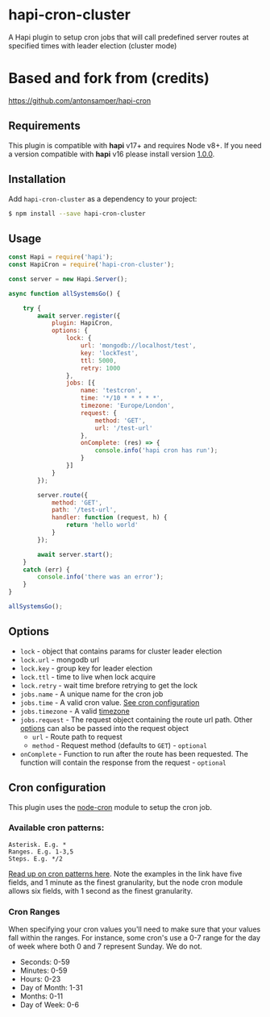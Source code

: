 # hapi-cron-cluster
A Hapi plugin to setup cron jobs that will call predefined server routes at specified times with leader election (cluster mode)

# Based and fork from (credits)
https://github.com/antonsamper/hapi-cron

## Requirements
This plugin is compatible with **hapi** v17+ and requires Node v8+.
If you need a version compatible with **hapi** v16 please install version [1.0.0](https://github.com/meg4mi/hapi-cron-cluster/releases/tag/v1.0.0).


## Installation
Add `hapi-cron-cluster` as a dependency to your project:

```bash
$ npm install --save hapi-cron-cluster
```


## Usage
```javascript
const Hapi = require('hapi');
const HapiCron = require('hapi-cron-cluster');

const server = new Hapi.Server();

async function allSystemsGo() {

    try {
        await server.register({
            plugin: HapiCron,
            options: {
                lock: {
                    url: 'mongodb://localhost/test',
                    key: 'lockTest',
                    ttl: 5000,
                    retry: 1000
                },
                jobs: [{
                    name: 'testcron',
                    time: '*/10 * * * * *',
                    timezone: 'Europe/London',
                    request: {
                        method: 'GET',
                        url: '/test-url'
                    },
                    onComplete: (res) => {
                        console.info('hapi cron has run');
                    }
                }]
            }
        });

        server.route({
            method: 'GET',
            path: '/test-url',
            handler: function (request, h) {
                return 'hello world'
            }
        });

        await server.start();
    }
    catch (err) {
        console.info('there was an error');
    }
}

allSystemsGo();
```

## Options
* `lock` - object that contains params for cluster leader election
* `lock.url` - mongodb url
* `lock.key` - group key for leader election
* `lock.ttl` - time to live when lock acquire
* `lock.retry` - wait time brefore retrying to get the lock
* `jobs.name` - A unique name for the cron job
* `jobs.time` - A valid cron value. [See cron configuration](#cron-configuration)
* `jobs.timezone` - A valid [timezone](https://momentjs.com/timezone/)
* `jobs.request` - The request object containing the route url path. Other [options](https://hapijs.com/api#serverinjectoptions-callback) can also be passed into the request object 
    * `url` - Route path to request
    * `method` - Request method (defaults to `GET`) - `optional`
* `onComplete` - Function to run after the route has been requested. The function will contain the response from the request - `optional`


## Cron configuration
This plugin uses the [node-cron](https://github.com/kelektiv/node-cron) module to setup the cron job. 


### Available cron patterns:
```
Asterisk. E.g. *
Ranges. E.g. 1-3,5
Steps. E.g. */2
```
    

[Read up on cron patterns here](http://crontab.org). Note the examples in the link have five fields, and 1 minute as the finest granularity, but the node cron module allows six fields, with 1 second as the finest granularity.

### Cron Ranges
When specifying your cron values you'll need to make sure that your values fall within the ranges. For instance, some cron's use a 0-7 range for the day of week where both 0 and 7 represent Sunday. We do not.

 * Seconds: 0-59
 * Minutes: 0-59
 * Hours: 0-23
 * Day of Month: 1-31
 * Months: 0-11
 * Day of Week: 0-6
